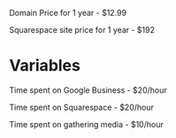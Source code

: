 Domain Price for 1 year - $12.99

Squarespace site price for 1 year - $192

# Variables

Time spent on Google Business - $20/hour

Time spent on Squarespace - $20/hour

Time spent on gathering media - $10/hour

